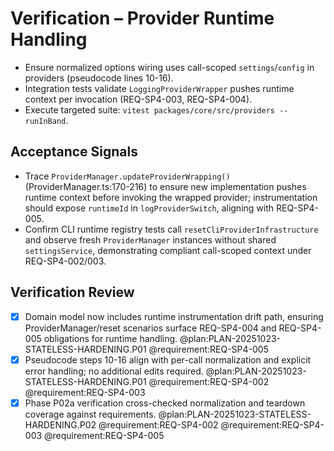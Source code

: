 # Verification – Provider Runtime Handling

- Ensure normalized options wiring uses call-scoped `settings`/`config` in providers (pseudocode lines 10-16).
- Integration tests validate `LoggingProviderWrapper` pushes runtime context per invocation (REQ-SP4-003, REQ-SP4-004).
- Execute targeted suite: `vitest packages/core/src/providers --runInBand`.

<!-- @plan:PLAN-20251023-STATELESS-HARDENING.P01 @requirement:REQ-SP4-002 @requirement:REQ-SP4-003 @requirement:REQ-SP4-005 -->
## Acceptance Signals
- Trace `ProviderManager.updateProviderWrapping()` (ProviderManager.ts:170-216) to ensure new implementation pushes runtime context before invoking the wrapped provider; instrumentation should expose `runtimeId` in `logProviderSwitch`, aligning with REQ-SP4-005.
- Confirm CLI runtime registry tests call `resetCliProviderInfrastructure` and observe fresh `ProviderManager` instances without shared `settingsService`, demonstrating compliant call-scoped context under REQ-SP4-002/003.

## Verification Review
- [x] Domain model now includes runtime instrumentation drift path, ensuring ProviderManager/reset scenarios surface REQ-SP4-004 and REQ-SP4-005 obligations for runtime handling. @plan:PLAN-20251023-STATELESS-HARDENING.P01 @requirement:REQ-SP4-005
- [x] Pseudocode steps 10-16 align with per-call normalization and explicit error handling; no additional edits required. @plan:PLAN-20251023-STATELESS-HARDENING.P01 @requirement:REQ-SP4-002 @requirement:REQ-SP4-003
- [x] Phase P02a verification cross-checked normalization and teardown coverage against requirements. @plan:PLAN-20251023-STATELESS-HARDENING.P02 @requirement:REQ-SP4-002 @requirement:REQ-SP4-003 @requirement:REQ-SP4-005
